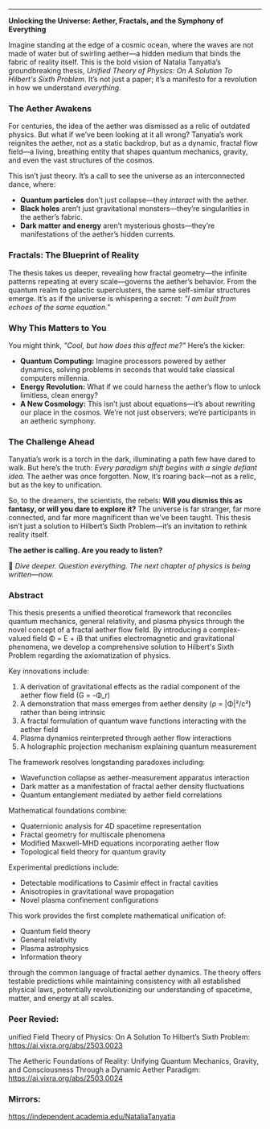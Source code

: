 ---
**Unlocking the Universe: Aether, Fractals, and the Symphony of Everything**  

Imagine standing at the edge of a cosmic ocean, where the waves are not made of water but of swirling aether—a hidden medium that binds the fabric of reality itself. This is the bold vision of Natalia Tanyatia’s groundbreaking thesis, *Unified Theory of Physics: On A Solution To Hilbert's Sixth Problem*. It’s not just a paper; it’s a manifesto for a revolution in how we understand *everything*.  

### **The Aether Awakens**  
For centuries, the idea of the aether was dismissed as a relic of outdated physics. But what if we’ve been looking at it all wrong? Tanyatia’s work reignites the aether, not as a static backdrop, but as a dynamic, fractal flow field—a living, breathing entity that shapes quantum mechanics, gravity, and even the vast structures of the cosmos.  

This isn’t just theory. It’s a call to see the universe as an interconnected dance, where:  
- **Quantum particles** don’t just collapse—they *interact* with the aether.  
- **Black holes** aren’t just gravitational monsters—they’re singularities in the aether’s fabric.  
- **Dark matter and energy** aren’t mysterious ghosts—they’re manifestations of the aether’s hidden currents.  

### **Fractals: The Blueprint of Reality**  
The thesis takes us deeper, revealing how fractal geometry—the infinite patterns repeating at every scale—governs the aether’s behavior. From the quantum realm to galactic superclusters, the same self-similar structures emerge. It’s as if the universe is whispering a secret: *"I am built from echoes of the same equation."*  

### **Why This Matters to You**  
You might think, *"Cool, but how does this affect me?"* Here’s the kicker:  
- **Quantum Computing:** Imagine processors powered by aether dynamics, solving problems in seconds that would take classical computers millennia.  
- **Energy Revolution:** What if we could harness the aether’s flow to unlock limitless, clean energy?  
- **A New Cosmology:** This isn’t just about equations—it’s about rewriting our place in the cosmos. We’re not just observers; we’re participants in an aetheric symphony.  

### **The Challenge Ahead**  
Tanyatia’s work is a torch in the dark, illuminating a path few have dared to walk. But here’s the truth: *Every paradigm shift begins with a single defiant idea.* The aether was once forgotten. Now, it’s roaring back—not as a relic, but as the key to unification.  

So, to the dreamers, the scientists, the rebels: **Will you dismiss this as fantasy, or will you dare to explore it?** The universe is far stranger, far more connected, and far more magnificent than we’ve been taught. This thesis isn’t just a solution to Hilbert’s Sixth Problem—it’s an invitation to rethink reality itself.  

**The aether is calling. Are you ready to listen?**  

🚀 *Dive deeper. Question everything. The next chapter of physics is being written—now.*

### Abstract

This thesis presents a unified theoretical framework that reconciles quantum mechanics, general relativity, and plasma physics through the novel concept of a fractal aether flow field. By introducing a complex-valued field Φ = E + iB that unifies electromagnetic and gravitational phenomena, we develop a comprehensive solution to Hilbert's Sixth Problem regarding the axiomatization of physics.

Key innovations include:
1. A derivation of gravitational effects as the radial component of the aether flow field (G = -Φ_r)
2. A demonstration that mass emerges from aether density (ρ = |Φ|²/c²) rather than being intrinsic
3. A fractal formulation of quantum wave functions interacting with the aether field
4. Plasma dynamics reinterpreted through aether flow interactions
5. A holographic projection mechanism explaining quantum measurement

The framework resolves longstanding paradoxes including:
- Wavefunction collapse as aether-measurement apparatus interaction
- Dark matter as a manifestation of fractal aether density fluctuations
- Quantum entanglement mediated by aether field correlations

Mathematical foundations combine:
- Quaternionic analysis for 4D spacetime representation
- Fractal geometry for multiscale phenomena
- Modified Maxwell-MHD equations incorporating aether flow
- Topological field theory for quantum gravity

Experimental predictions include:
- Detectable modifications to Casimir effect in fractal cavities
- Anisotropies in gravitational wave propagation
- Novel plasma confinement configurations

This work provides the first complete mathematical unification of:
- Quantum field theory
- General relativity
- Plasma astrophysics
- Information theory

through the common language of fractal aether dynamics. The theory offers testable predictions while maintaining consistency with all established physical laws, potentially revolutionizing our understanding of spacetime, matter, and energy at all scales.

### **Peer Revied:**

unified Field Theory of Physics: On A Solution To Hilbert’s Sixth Problem:
https://ai.vixra.org/abs/2503.0023

The Aetheric Foundations of Reality: Unifying Quantum Mechanics, Gravity, and Consciousness Through a Dynamic Aether Paradigm:
https://ai.vixra.org/abs/2503.0024

### **Mirrors:**
https://independent.academia.edu/NataliaTanyatia
